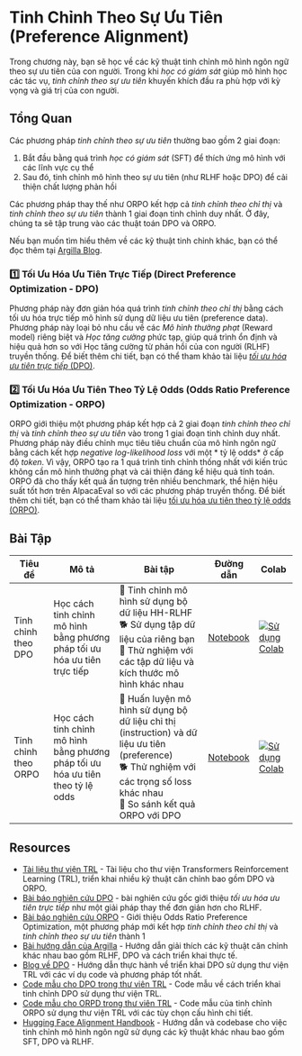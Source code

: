 # Tinh Chỉnh Theo Sự Ưu Tiên (Preference Alignment)

Trong chương này, bạn sẽ học về các kỹ thuật tinh chỉnh mô hình ngôn ngữ theo sự ưu tiên của con người. Trong khi *học có giám sát* giúp mô hình học các tác vụ, *tinh chỉnh theo sự ưu tiên* khuyến khích đầu ra phù hợp với kỳ vọng và giá trị của con người.

## Tổng Quan

Các phương pháp *tinh chỉnh theo sự ưu tiên* thường bao gồm 2 giai đoạn:

1. Bắt đầu bằng quá trình *học có giám sát* (SFT) để thích ứng mô hình với các lĩnh vực cụ thể
2. Sau đó, tinh chỉnh mô hình theo sự ưu tiên (như RLHF hoặc DPO) để cải thiện chất lượng phản hồi

Các phương pháp thay thế như ORPO kết hợp cả *tinh chỉnh theo chỉ thị* và *tinh chỉnh theo sự ưu tiên* thành 1 giai đoạn tinh chỉnh duy nhất. Ở đây, chúng ta sẽ tập trung vào các thuật toán DPO và ORPO.

Nếu bạn muốn tìm hiểu thêm về các kỹ thuật tinh chỉnh khác, bạn có thể đọc thêm tại [Argilla Blog](https://argilla.io/blog/mantisnlp-rlhf-part-8).

### 1️⃣ Tối Ưu Hóa Ưu Tiên Trực Tiếp (Direct Preference Optimization - DPO)

Phương pháp này đơn giản hóa quá trình *tinh chỉnh theo chỉ thị* bằng cách tối ưu hóa trực tiếp mô hình sử dụng dữ liệu ưu tiên (preference data). Phương pháp này loại bỏ nhu cầu về các *Mô hình thưởng phạt* (Reward model) riêng biệt và *Học tăng cường* phức tạp, giúp quá trình ổn định và hiệu quả hơn so với Học tăng cường từ phản hồi của con người (RLHF) truyền thống. Để biết thêm chi tiết, bạn có thể tham khảo tài liệu [*tối ưu hóa ưu tiên trực tiếp* (DPO)](./dpo.md).

### 2️⃣ Tối Ưu Hóa Ưu Tiên Theo Tỷ Lệ Odds (Odds Ratio Preference Optimization - ORPO)

ORPO giới thiệu một phương pháp kết hợp cả 2 giai đoạn *tinh chỉnh theo chỉ thị* và *tinh chỉnh theo sự ưu tiên* vào trong 1 giai đoạn tinh chỉnh duy nhất. Phương pháp này điều chỉnh mục tiêu tiêu chuẩn của mô hình ngôn ngữ bằng cách kết hợp *negative log-likelihood loss* với một * tỷ lệ odds* ở cấp độ *token*. Vì vậy, ORPO tạo ra 1 quá trình tinh chỉnh thống nhất với kiến trúc không cần mô hình thưởng phạt và cải thiện đáng kể hiệu quả tính toán. ORPO đã cho thấy kết quả ấn tượng trên nhiều benchmark, thể hiện hiệu suất tốt hơn trên AlpacaEval so với các phương pháp truyền thống. Để biết thêm chi tiết, bạn có thể tham khảo tài liệu [tối ưu hóa ưu tiên theo tỷ lệ odds (ORPO)](./orpo.md).

## Bài Tập

| Tiêu đề | Mô tả | Bài tập | Đường dẫn | Colab |
|-------|-------------|----------|------|-------|
| Tinh chỉnh theo DPO | Học cách tinh chỉnh mô hình bằng phương pháp tối ưu hóa ưu tiên trực tiếp | 🐢 Tinh chỉnh mô hình sử dụng bộ dữ liệu HH-RLHF <br>🐕 Sử dụng tập dữ liệu của riêng bạn<br>🦁 Thử nghiệm với các tập dữ liệu và kích thước mô hình khác nhau | [Notebook](./notebooks/dpo_finetuning_example.ipynb) | <a target="_blank" href="https://colab.research.google.com/github/huggingface/smol-course/blob/main/2_preference_alignment/notebooks/dpo_finetuning_example.ipynb"><img src="https://colab.research.google.com/assets/colab-badge.svg" alt="Sử dụng Colab"/></a> |
| Tinh chỉnh theo ORPO | Học cách tinh chỉnh mô hình bằng phương pháp tối ưu hóa ưu tiên theo tỷ lệ odds | 🐢 Huấn luyện mô hình sử dụng bộ dữ liệu chỉ thị (instruction) và dữ liệu ưu tiên (preference)<br>🐕 Thử nghiệm với các trọng số loss khác nhau<br>🦁 So sánh kết quả ORPO với DPO | [Notebook](./notebooks/orpo_finetuning_example.ipynb) | <a target="_blank" href="https://colab.research.google.com/github/huggingface/smol-course/blob/main/2_preference_alignment/notebooks/orpo_finetuning_example.ipynb"><img src="https://colab.research.google.com/assets/colab-badge.svg" alt="Sử dụng Colab"/></a> |


## Resources

- [Tài liệu thư viện TRL](https://huggingface.co/docs/trl/index) - Tài liệu cho thư viện Transformers Reinforcement Learning (TRL), triển khai nhiều kỹ thuật căn chỉnh bao gồm DPO và ORPO.
- [Bài báo nghiên cứu DPO](https://arxiv.org/abs/2305.18290) - bài nghiên cứu gốc giới thiệu *tối ưu hóa ưu tiên trực tiếp* như một giải pháp thay thế đơn giản hơn cho RLHF.
- [Bài báo nghiên cứu ORPO](https://arxiv.org/abs/2403.07691) - Giới thiệu Odds Ratio Preference Optimization, một phương pháp mới kết hợp *tinh chỉnh theo chỉ thị* và *tinh chỉnh theo sự ưu tiên* thành 1
- [Bài hướng dẫn của Argilla](https://argilla.io/blog/mantisnlp-rlhf-part-8/) - Hướng dẫn giải thích các kỹ thuật căn chỉnh khác nhau bao gồm RLHF, DPO và cách triển khai thực tế.
- [Blog về DPO](https://huggingface.co/blog/dpo-trl) - Hướng dẫn thực hành về triển khai DPO sử dụng thư viện TRL với các ví dụ code và phương pháp tốt nhất.
- [Code mẫu cho DPO trong thư viên TRL](https://github.com/huggingface/trl/blob/main/examples/scripts/dpo.py) - Code mẫu về cách triển khai tinh chỉnh DPO sử dụng thư viện TRL.
- [Code mẫu cho ORPD trong thư viên TRL](https://github.com/huggingface/trl/blob/main/examples/scripts/orpo.py) - Code mẫu của tinh chỉnh ORPO sử dụng thư viện TRL với các tùy chọn cấu hình chi tiết.
- [Hugging Face Alignment Handbook](https://github.com/huggingface/alignment-handbook) - Hướng dẫn và codebase cho việc tinh chỉnh mô hình ngôn ngữ sử dụng các kỹ thuật khác nhau bao gồm SFT, DPO và RLHF.
